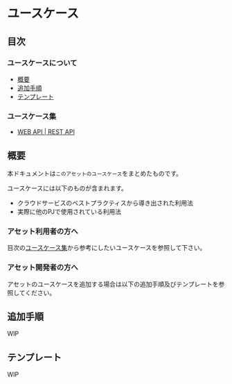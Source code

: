 # ユースケース

## 目次

### ユースケースについて

- [概要](#概要)
- [追加手順](#追加手順)
- [テンプレート](#テンプレート)

### ユースケース集

- [WEB API | REST API](./Web_REST_API.md)

## 概要

本ドキュメントは`このアセットのユースケース`をまとめたものです。

ユースケースには以下のものが含まれます。

- クラウドサービスのベストプラクティスから導き出された利用法
- 実際に他のPJで使用されている利用法

### アセット利用者の方へ

目次の[ユースケース集](#ユースケース集)から参考にしたいユースケースを参照して下さい。

### アセット開発者の方へ

アセットのユースケースを追加する場合は以下の追加手順及びテンプレートを参照してください。

## 追加手順

WIP

## テンプレート

WIP